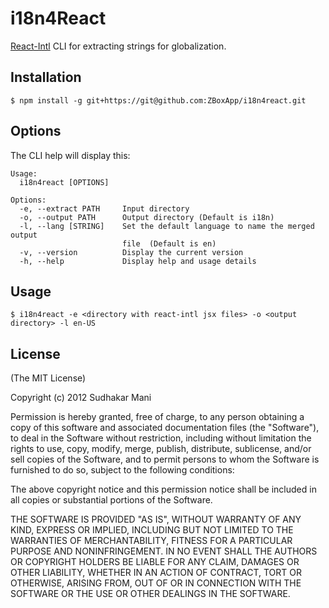 # i18n4React

[React-Intl](https://github.com/yahoo/react-intl) CLI for extracting strings for globalization.


## Installation

    $ npm install -g git+https://git@github.com:ZBoxApp/i18n4react.git

## Options
The CLI help will display this:

    Usage:
      i18n4react [OPTIONS]

    Options:
      -e, --extract PATH     Input directory
      -o, --output PATH      Output directory (Default is i18n)
      -l, --lang [STRING]    Set the default language to name the merged output
                             file  (Default is en)
      -v, --version          Display the current version
      -h, --help             Display help and usage details


## Usage

    $ i18n4react -e <directory with react-intl jsx files> -o <output directory> -l en-US

## License

(The MIT License)

Copyright (c) 2012 Sudhakar Mani

Permission is hereby granted, free of charge, to any person obtaining a copy of
this software and associated documentation files (the "Software"), to deal in
the Software without restriction, including without limitation the rights to
use, copy, modify, merge, publish, distribute, sublicense, and/or sell copies of
the Software, and to permit persons to whom the Software is furnished to do so,
subject to the following conditions:

The above copyright notice and this permission notice shall be included in all
copies or substantial portions of the Software.

THE SOFTWARE IS PROVIDED "AS IS", WITHOUT WARRANTY OF ANY KIND, EXPRESS OR
IMPLIED, INCLUDING BUT NOT LIMITED TO THE WARRANTIES OF MERCHANTABILITY, FITNESS
FOR A PARTICULAR PURPOSE AND NONINFRINGEMENT. IN NO EVENT SHALL THE AUTHORS OR
COPYRIGHT HOLDERS BE LIABLE FOR ANY CLAIM, DAMAGES OR OTHER LIABILITY, WHETHER
IN AN ACTION OF CONTRACT, TORT OR OTHERWISE, ARISING FROM, OUT OF OR IN
CONNECTION WITH THE SOFTWARE OR THE USE OR OTHER DEALINGS IN THE SOFTWARE.